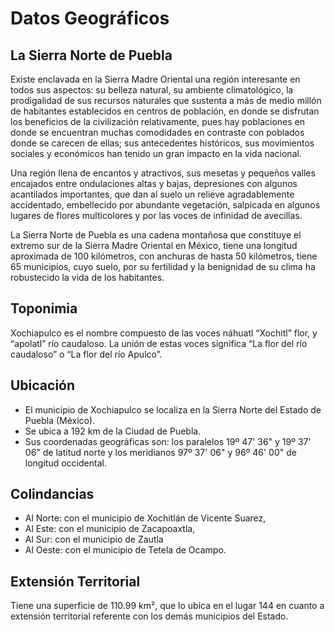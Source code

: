 # Datos Geográficos

## La Sierra Norte de Puebla

Existe enclavada en la Sierra Madre Oriental una región interesante en todos sus aspectos: su belleza natural, su ambiente climatológico, la prodigalidad de sus recursos naturales que sustenta a más de medio millón de habitantes establecidos en centros de población, en donde se disfrutan los beneficios de la civilización relativamente, pues hay poblaciones en donde se encuentran muchas comodidades en contraste con poblados donde se carecen de ellas; sus antecedentes históricos, sus movimientos sociales y económicos han tenido un gran impacto en la vida nacional.

Una región llena de encantos y atractivos, sus mesetas y pequeños valles encajados entre ondulaciones altas y bajas, depresiones con algunos acantilados importantes, que dan al suelo un relieve agradablemente accidentado, embellecido por abundante vegetación, salpicada en algunos lugares de flores multicolores y por las voces de infinidad de avecillas.

La Sierra Norte de Puebla es una cadena montañosa que constituye el extremo sur de la Sierra Madre Oriental en México, tiene una longitud aproximada de 100 kilómetros, con anchuras de hasta 50 kilómetros, tiene 65 municipios, cuyo suelo, por su fertilidad y la benignidad de su clima ha robustecido la vida de los habitantes.

## Toponimia

Xochiapulco es el nombre compuesto de las voces náhuatl “Xochitl” flor, y “apolatl” río caudaloso. La unión de estas voces significa “La flor del río caudaloso” o “La flor del río Apulco”.

## Ubicación

* El municipio de Xochiapulco se localiza en la Sierra Norte del Estado de Puebla (México).
* Se ubica a 192 km de la Ciudad de Puebla.
* Sus coordenadas geográficas son: los paralelos 19º 47' 36" y 19º 37' 06" de latitud norte y los meridianos 97º 37' 06" y 96º 46' 00" de longitud occidental.


## Colindancias

* Al Norte: con el municipio de Xochitlán de Vicente Suarez,
* Al Este: con el municipio de Zacapoaxtla,
* Al Sur: con el municipio de Zautla
* Al Oeste: con el municipio de Tetela de Ocampo.


## Extensión Territorial

Tiene una superficie de 110.99 km², que lo ubica en el lugar 144 en cuanto a extensión territorial referente con los demás municipios del Estado.

<Licence />